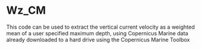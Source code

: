 # Wz_CM
This code can be used to extract the vertical current velocity as a weighted mean of a user specified maximum depth, using Copernicus Marine data already downloaded to a hard drive using the Copernicus Marine Toolbox
